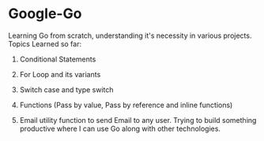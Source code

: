 # Google-Go
Learning Go from scratch, understanding it's necessity in various projects. 
Topics Learned so far:

1. Conditional Statements

2. For Loop and its variants

3. Switch case and type switch

4. Functions (Pass by value, Pass by reference and inline functions)

5. Email utility function to send Email to any user.
Trying to build something productive where I can use Go along with other technologies. 
